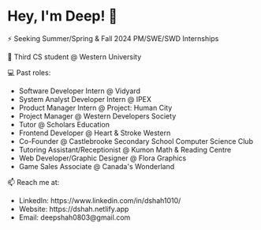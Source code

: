 <h1>Hey, I'm Deep! 👋</h1>

⚡️ Seeking Summer/Spring & Fall 2024 PM/SWE/SWD Internships

🔭 Third CS student @ Western University

💻 Past roles:
  <ul>
    <li>Software Developer Intern @ Vidyard</li>
    <li>System Analyst Developer Intern @ IPEX</li>
   <li>Product Manager Intern @ Project: Human City</li>
    <li>Project Manager @ Western Developers Society</li>
    <li>Tutor @ Scholars Education</li>
    <li>Frontend Developer @ Heart & Stroke Western</li>
    <li>Co-Founder @ Castlebrooke Secondary School Computer Science Club</li>
    <li>Tutoring Assistant/Receptionist @ Kumon Math & Reading Centre</li>
    <li>Web Developer/Graphic Designer @ Flora Graphics</li>
    <li>Game Sales Associate @ Canada's Wonderland</li>
  </ul>

📫 Reach me at:
  <ul>
   <li>LinkedIn: https://www.linkedin.com/in/dshah1010/</li>
   <li>Website: https://dshah.netlify.app</li>
   <li>Email: deepshah0803@gmail.com</li>
  </ul>
